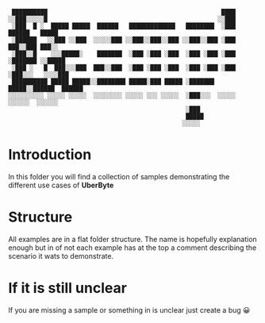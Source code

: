```
 ██████████                                                 ████                  
░░███░░░░░█                                                ░░███                  
 ░███  █ ░  █████ █████  ██████   █████████████   ████████  ░███   ██████   █████ 
 ░██████   ░░███ ░░███  ░░░░░███ ░░███░░███░░███ ░░███░░███ ░███  ███░░███ ███░░  
 ░███░░█    ░░░█████░    ███████  ░███ ░███ ░███  ░███ ░███ ░███ ░███████ ░░█████ 
 ░███ ░   █  ███░░░███  ███░░███  ░███ ░███ ░███  ░███ ░███ ░███ ░███░░░   ░░░░███
 ██████████ █████ █████░░████████ █████░███ █████ ░███████  █████░░██████  ██████ 
░░░░░░░░░░ ░░░░░ ░░░░░  ░░░░░░░░ ░░░░░ ░░░ ░░░░░  ░███░░░  ░░░░░  ░░░░░░  ░░░░░░  
                                                  ░███                            
                                                  █████                           
                                                 ░░░░░                            
```

# Introduction

In this folder you will find a collection of samples demonstrating the different use cases of __UberByte__

# Structure

All examples are in a flat folder structure. 
The name is hopefully explanation enough but in of not each example has at the top a comment describing the scenario it wats to demonstrate. 

# If it is still unclear

If you are missing a sample or something in is unclear just create a bug 😀